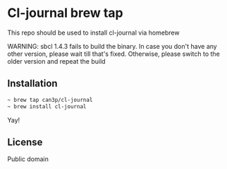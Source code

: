 # Cl-journal brew tap

This repo should be used to install cl-journal via homebrew

WARNING: sbcl 1.4.3 fails to build the binary. In case you don't have
any other version, please wait till that's fixed. Otherwise, please
switch to the older version and repeat the build

## Installation

```bash
~ brew tap can3p/cl-journal
~ brew install cl-journal
```

Yay!


## License

Public domain

